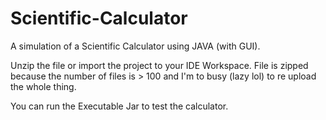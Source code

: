 # Scientific-Calculator  
  
A simulation of a Scientific Calculator using JAVA (with GUI).

Unzip the file or import the project to your IDE Workspace. File is zipped because the number of files is > 100 and I'm to busy (lazy lol) to re upload the whole thing.  

You can run the Executable Jar to test the calculator.
